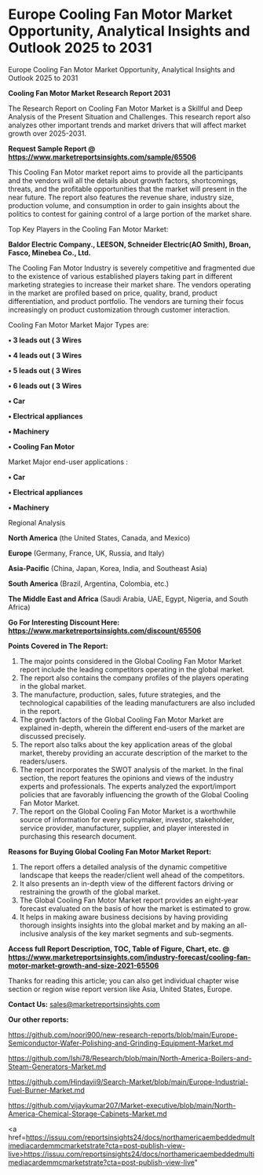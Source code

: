 # Europe Cooling Fan Motor Market Opportunity, Analytical Insights and Outlook 2025 to 2031
 Europe Cooling Fan Motor Market Opportunity, Analytical Insights and Outlook 2025 to 2031

<strong>Cooling Fan Motor Market Research Report 2031</strong>

The Research Report on Cooling Fan Motor Market is a Skillful and Deep Analysis of the Present Situation and Challenges. This research report also analyzes other important trends and market drivers that will affect market growth over 2025-2031.

<strong>Request Sample Report @ <a href=https://www.marketreportsinsights.com/sample/65506>https://www.marketreportsinsights.com/sample/65506</a></strong>

This Cooling Fan Motor market report aims to provide all the participants and the vendors will all the details about growth factors, shortcomings, threats, and the profitable opportunities that the market will present in the near future. The report also features the revenue share, industry size, production volume, and consumption in order to gain insights about the politics to contest for gaining control of a large portion of the market share.

Top Key Players in the Cooling Fan Motor Market:

<strong>Baldor Electric Company., LEESON, Schneider Electric(AO Smith), Broan, Fasco, Minebea Co., Ltd.</strong>

The Cooling Fan Motor Industry is severely competitive and fragmented due to the existence of various established players taking part in different marketing strategies to increase their market share. The vendors operating in the market are profiled based on price, quality, brand, product differentiation, and product portfolio. The vendors are turning their focus increasingly on product customization through customer interaction.

Cooling Fan Motor Market Major Types are:

<strong>• 3 leads out ( 3 Wires

• 4 leads out ( 3 Wires

• 5 leads out ( 3 Wires

• 6 leads out ( 3 Wires

• Car

• Electrical appliances

• Machinery

• Cooling Fan Motor</strong>

Market Major end-user applications :

<strong>• Car

• Electrical appliances

• Machinery</strong>

Regional Analysis

</u><strong><b>North America</b></strong> (the United States, Canada, and Mexico)

<strong><b>Europe </b></strong>(Germany, France, UK, Russia, and Italy)

<strong><b>Asia-Pacific</b></strong> (China, Japan, Korea, India, and Southeast Asia)

<strong><b>South America</b></strong> (Brazil, Argentina, Colombia, etc.)

<strong><b>The Middle East and Africa</b></strong> (Saudi Arabia, UAE, Egypt, Nigeria, and South Africa)

<strong>Go For Interesting Discount Here: <a href=https://www.marketreportsinsights.com/discount/65506>https://www.marketreportsinsights.com/discount/65506</a></strong>

<strong>Points Covered in The Report:</strong>
<ol>
  <li>The major points considered in the Global Cooling Fan Motor Market report include the leading competitors operating in the global market.</li>
  <li>The report also contains the company profiles of the players operating in the global market.</li>
  <li>The manufacture, production, sales, future strategies, and the technological capabilities of the leading manufacturers are also included in the report.</li>
  <li>The growth factors of the Global Cooling Fan Motor Market are explained in-depth, wherein the different end-users of the market are discussed precisely.</li>
  <li>The report also talks about the key application areas of the global market, thereby providing an accurate description of the market to the readers/users.</li>
  <li>The report incorporates the SWOT analysis of the market. In the final section, the report features the opinions and views of the industry experts and professionals. The experts analyzed the export/import policies that are favorably influencing the growth of the Global Cooling Fan Motor Market.</li>
  <li>The report on the Global Cooling Fan Motor Market is a worthwhile source of information for every policymaker, investor, stakeholder, service provider, manufacturer, supplier, and player interested in purchasing this research document.</li>
</ol>
<strong>Reasons for Buying Global Cooling Fan Motor Market Report:</strong>

<ol>
  <li>The report offers a detailed analysis of the dynamic competitive landscape that keeps the reader/client well ahead of the competitors.</li>
  <li>It also presents an in-depth view of the different factors driving or restraining the growth of the global market.</li>
  <li>The Global Cooling Fan Motor Market report provides an eight-year forecast evaluated on the basis of how the market is estimated to grow.</li>
  <li>It helps in making aware business decisions by having providing thorough insights insights into the global market and by making an all-inclusive analysis of the key market segments and sub-segments.</li>
</ol>
<strong>Access full Report Description, TOC, Table of Figure, Chart, etc. @ <a href=https://www.marketreportsinsights.com/industry-forecast/cooling-fan-motor-market-growth-and-size-2021-65506>https://www.marketreportsinsights.com/industry-forecast/cooling-fan-motor-market-growth-and-size-2021-65506</a></strong>


Thanks for reading this article; you can also get individual chapter wise section or region wise report version like Asia, United States, Europe.

<strong>Contact Us:</strong>
sales@marketreportsinsights.com

<strong>Our other reports:</strong>

<a href=https://github.com/noori900/new-research-reports/blob/main/Europe-Semiconductor-Wafer-Polishing-and-Grinding-Equipment-Market.md>https://github.com/noori900/new-research-reports/blob/main/Europe-Semiconductor-Wafer-Polishing-and-Grinding-Equipment-Market.md</a>

<a href=https://github.com/Ishi78/Research/blob/main/North-America-Boilers-and-Steam-Generators-Market.md>https://github.com/Ishi78/Research/blob/main/North-America-Boilers-and-Steam-Generators-Market.md</a>

<a href=https://github.com/Hindavii9/Search-Market/blob/main/Europe-Industrial-Fuel-Burner-Market.md>https://github.com/Hindavii9/Search-Market/blob/main/Europe-Industrial-Fuel-Burner-Market.md</a>

<a href=https://github.com/vijaykumar207/Market-executive/blob/main/North-America-Chemical-Storage-Cabinets-Market.md>https://github.com/vijaykumar207/Market-executive/blob/main/North-America-Chemical-Storage-Cabinets-Market.md</a>

<a href=https://issuu.com/reportsinsights24/docs/northamericaembeddedmultimediacardemmcmarketstrate?cta=post-publish-view-live>https://issuu.com/reportsinsights24/docs/northamericaembeddedmultimediacardemmcmarketstrate?cta=post-publish-view-live</a>"
